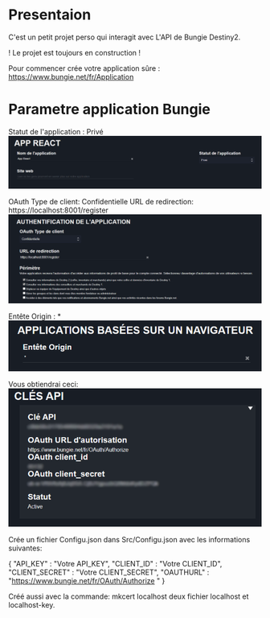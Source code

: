 # Presentaion
C'est un petit projet perso qui interagit avec L'API de Bungie Destiny2.

! Le projet est toujours en construction !

Pour commencer crée votre application sûre : https://www.bungie.net/fr/Application

# Parametre application Bungie
Statut de l'application : Privé
![](./Images/app4.png)

OAuth Type de client: Confidentielle
URL de redirection: https://localhost:8001/register
![](./Images/app2.png)

Entête Origin : *
![](./Images/app.png)

Vous obtiendrai ceci:
![](./Images/app3.png)

Crée un fichier Configu.json dans Src/Configu.json avec les informations suivantes:

{
    "API_KEY" : "Votre API_KEY",
    "CLIENT_ID" : "Votre CLIENT_ID",
    "CLIENT_SECRET" : "Votre CLIENT_SECRET",
    "OAUTHURL" : "https://www.bungie.net/fr/OAuth/Authorize "
}

Créé aussi avec la commande: mkcert localhost deux fichier localhost et localhost-key.